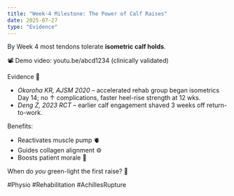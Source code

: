 ```yaml
---
title: "Week-4 Milestone: The Power of Calf Raises"
date: 2025-07-27
type: "Evidence"
---
```


By Week 4 most tendons tolerate **isometric calf holds**.

📽️ Demo video: youtu.be/abcd1234 (clinically validated)

Evidence 🧾
- *Okoroha KR, AJSM 2020* – accelerated rehab group began isometrics Day 14; no ↑ complications, faster heel-rise strength at 12 wks.
- *Deng Z, 2023 RCT* – earlier calf engagement shaved 3 weeks off return-to-work.

Benefits:
- Reactivates muscle pump 🫀
- Guides collagen alignment ⚙️
- Boosts patient morale 🎯

When do *you* green-light the first raise? 🔽

#Physio #Rehabilitation #AchillesRupture